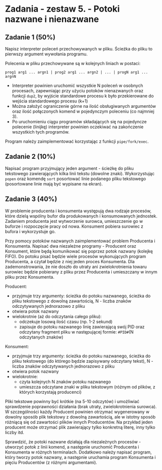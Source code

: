 # Zadania - zestaw 5. - Potoki nazwane i nienazwane

## Zadanie 1 (50%)

Napisz interpreter poleceń przechowywanych w pliku. Ścieżka do pliku to pierwszy argument wywołania programu.

Polecenia w pliku przechowywane są w kolejnych liniach w postaci: 

`prog1 arg1 ... argn1 | prog2 arg1 ... argn2 | ... | progN arg1 ... argnN`

- Interpreter powinien uruchomić wszystkie N poleceń w osobnych procesach, zapewniając przy użyciu potoków nienazwanych oraz funkcji `dup2`, by wyjście standardowe procesu k było przekierowane do wejścia standardowego procesu (k+1)
- Można założyć ograniczenie górne na ilość obsługiwanych argumentów oraz ilość połączonych komend w pojedynczym poleceniu (co najmniej 3).
- Po uruchomieniu ciągu programów składających się na pojedyncze polecenie (linijkę) interpreter powinien oczekiwać na zakończenie wszystkich tych programów.

Program należy zaimplementować korzystając z funkcji `pipe/fork/exec`.

## Zadanie 2 (10%)

Napisać program przyjmujący jeden argument - ścieżkę do pliku tekstowego zawierających kilka linii tekstu (dowolne znaki). Wykorzystując `popen` oraz komendę `sort` posortować linie podanego pliku tekstowego (posortowane linie mają być wypisane na ekran).

## Zadanie 3 (40%)

W problemie producenta i konsumenta występują dwa rodzaje procesów, które dzielą wspólny bufor dla produkowanych i konsumowanych jednostek. Zadaniem producenta jest wytworzenie surowca, umieszczenie go w buforze i rozpoczęcie pracy od nowa. Konsument pobiera surowiec z bufora i wykorzystuje go.

Przy pomocy potoków nazwanych zaimplementować problem Producenta i Konsumenta. Napisać dwa niezależne programy - Producent oraz Konsument, które będą komunikować się poprzez potok nazwany (kolejkę FIFO). Do potoku pisać będzie wiele procesów wykonujących program Producenta, a czytał będzie z niej jeden proces Konsumenta. Dla zademonstrowania, że nie doszło do utraty ani zwielokrotnienia towaru surowiec będzie pobierany z pliku przez Producenta i umieszczany w innym pliku przez Konsumenta.

Producent:

- przyjmuje trzy argumenty: ścieżka do potoku nazwanego, ścieżka do pliku tekstowego z dowolną zawartością, N - liczba znaków odczytywanych jednorazowo z pliku
- otwiera potok nazwany
- wielokrotnie (aż do odczytania całego pliku):
  - odczekuje losową ilość czasu (np. 1-2 sekund)
  - zapisuje do potoku nazwanego linię zawierającą swój PID oraz odczytany fragment pliku w następującej formie: `#PID#`(N odczytanych znaków)

Konsument:

- przyjmuje trzy argumenty: ścieżka do potoku nazwanego, ścieżka do pliku tekstowego (do którego będzie zapisywany odczytany tekst), N - liczba znaków odczytywanych jednorazowo z pliku
- otwiera potok nazwany
- wielokrotnie:
  - czyta kolejnych N znaków potoku nazwanego
  - umieszcza odczytane znaki w pliku tekstowym (różnym od plików, z których korzystają producenci)

Pliki tekstowe powinny być krótkie (na 5-10 odczytów) i umożliwiać sprawdzenie poprawności działania (brak utraty, zwielokrotnienia surowca). W szczególności każdy Producent powinien otrzymać wygenerowany w dowolny sposób plik tekstowy z dowolną zawartością, ale w istotny sposób różniącą się od zawartości plików innych Producentów. Na przykład jeden producent może otrzymać plik zawierający tylko konkretną literę, inny tylko liczby itd. 

Sprawdzić, że potoki nazwane działają dla niezależnych procesów - utworzyć potok z linii komend, a następnie uruchomić Producenta i Konsumenta w różnych terminalach. Dodatkowo należy napisać program, który tworzy potok nazwany, a następnie uruchamia program Konsumenta i pięciu Producentów (z różnymi argumentami).